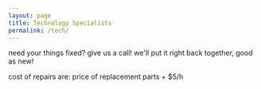 ```yaml
---
layout: page
title: Technology Specialists
permalink: /tech/
---
```


need your things fixed? give us a call! we'll put it right back together, good as new!

cost of repairs are: price of replacement parts + $5/h
